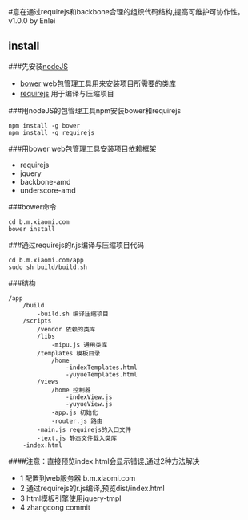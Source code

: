  #意在通过requirejs和backbone合理的组织代码结构,提高可维护可协作性。v1.0.0 by Enlei


## install

###先安装[nodeJS](http://nodejs.org/)

* [bower](http://twitter.github.io/bower/) web包管理工具用来安装项目所需要的类库
* [requirejs](http://requirejs.org/) 用于编译与压缩项目

###用nodeJS的包管理工具npm安装bower和requirejs

    npm install -g bower
    npm install -g requirejs

###用bower web包管理工具安装项目依赖框架

* requirejs
* jquery
* backbone-amd
* underscore-amd

###bower命令

    cd b.m.xiaomi.com
    bower install

###通过requirejs的r.js编译与压缩项目代码

    cd b.m.xiaomi.com/app
    sudo sh build/build.sh

###结构

    /app
        /build
            -build.sh 编译压缩项目
        /scripts
            /vendor 依赖的类库
            /libs
                -mipu.js 通用类库
            /templates 模板目录
                /home
                    -indexTemplates.html
                    -yuyueTemplates.html
            /views
                /home 控制器
                    -indexView.js
                    -yuyueView.js
                -app.js 初始化
                -router.js 路由
            -main.js requirejs的入口文件
            -text.js 静态文件载入类库
        -index.html

####注意：直接预览index.html会显示错误,通过2种方法解决
* 1 配置到web服务器 b.m.xiaomi.com
* 2 通过requirejs的r.js编译,预览dist/index.html
* 3 html模板引擎使用jquery-tmpl
* 4 zhangcong commit
